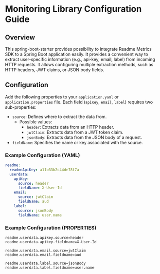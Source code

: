# Monitoring Library Configuration Guide

## Overview

This spring-boot-starter provides possibility to integrate Readme Metrics SDK to a Spring Boot application easily.
It provides a convenient way to extract user-specific information (e.g., api-key, email, label) from 
incoming HTTP requests. It allows configuring multiple extraction methods, such as HTTP headers, JWT claims, or JSON body fields.

## Configuration

Add the following properties to your `application.yaml` or `application.properties` file. 
Each field (`apiKey`, `email`, `label`) requires two sub-properties:
- `source`: Defines where to extract the data from. 
  - Possible values:
      - `header`: Extracts data from an HTTP header.
      - `jwtClaim`: Extracts data from a JWT token claim.
      - `jsonBody`: Extracts data from the JSON body of a request.
- `fieldName`: Specifies the name or key associated with the source.

### Example Configuration (YAML)
```yaml
readme:
  readmeApiKey: a11b33b2c44de78f7a
  userdata:
    apiKey:
      source: header
      fieldName: X-User-Id
    email:
      source: jwtClaim
      fieldName: aud
    label:
      source: jsonBody
      fieldName: user.name
```

### Example Configuration (PROPERTIES)
```properties
readme.userdata.apikey.source=header
readme.userdata.apikey.fieldname=X-User-Id

readme.userdata.email.source=jwtClaim
readme.userdata.email.fieldname=aud

readme.userdata.label.source=jsonBody
readme.userdata.label.fieldname=user.name
```